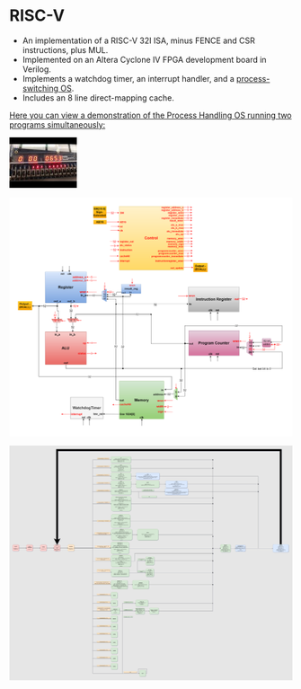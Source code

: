 # RISC-V

* An implementation of a RISC-V 32I ISA, minus FENCE and CSR instructions, plus MUL.
* Implemented on an Altera Cyclone IV FPGA development board in Verilog.
* Implements a watchdog timer, an interrupt handler, and a [process-switching OS](https://github.com/tymcgrew/RISC-V/blob/master/Program%20stuff/programs/os.s).
* Includes an 8 line direct-mapping cache.


[Here you can view a demonstration of the Process Handling OS running two programs simultaneously:](https://youtu.be/mVovRGVpMVY)

[![Demonstration](https://github.com/tymcgrew/RISC-V/blob/master/misc/thumbnail.jpg)](https://youtu.be/mVovRGVpMVY)



![Diagram](https://github.com/tymcgrew/RISC-V/blob/master/misc/RISC-V.png)

![State Machine](https://github.com/tymcgrew/RISC-V/blob/master/misc/Control.png)

